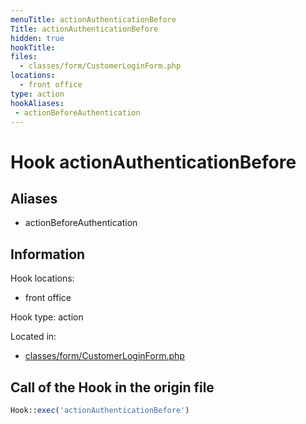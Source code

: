 ```yaml
---
menuTitle: actionAuthenticationBefore
Title: actionAuthenticationBefore
hidden: true
hookTitle: 
files:
  - classes/form/CustomerLoginForm.php
locations:
  - front office
type: action
hookAliases:
 - actionBeforeAuthentication
---
```


# Hook actionAuthenticationBefore

## Aliases
 
 - actionBeforeAuthentication



## Information

Hook locations: 
  - front office

Hook type: action

Located in: 
  - [classes/form/CustomerLoginForm.php](https://github.com/PrestaShop/PrestaShop/blob/8.0.x/classes/form/CustomerLoginForm.php)

## Call of the Hook in the origin file

```php
Hook::exec('actionAuthenticationBefore')
```